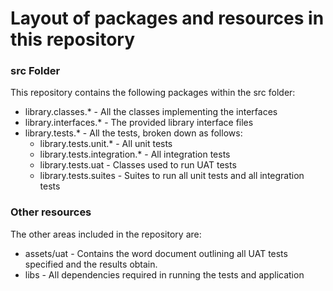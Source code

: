 # Layout of packages and resources in this repository

### src Folder

This repository contains the following packages within the src folder:

- library.classes.* - All the classes implementing the interfaces
- library.interfaces.* - The provided library interface files
- library.tests.* - All the tests, broken down as follows:
	- library.tests.unit.* - All unit tests
	- library.tests.integration.* - All integration tests
	- library.tests.uat - Classes used to run UAT tests
	- library.tests.suites - Suites to run all unit tests and all integration tests
	
### Other resources

The other areas included in the repository are:

- assets/uat - Contains the word document outlining all UAT tests specified and the results obtain.
- libs - All dependencies required in running the tests and application


